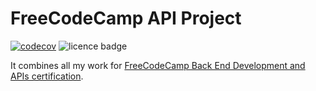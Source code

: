 # FreeCodeCamp API Project

[![codecov](https://codecov.io/gh/samuelko123/fcc-api-project/branch/main/graph/badge.svg?token=DSMNQ86DOV)](https://codecov.io/gh/samuelko123/fcc-api-project)
![licence badge](https://img.shields.io/github/license/samuelko123/fcc-api-project)

It combines all my work for [FreeCodeCamp Back End Development and APIs certification](https://www.freecodecamp.org/learn/back-end-development-and-apis/).

